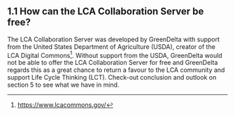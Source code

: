 <style>
    /* initialise the counter */
    body { counter-reset: figureCounter;
    counter-reset: h1counter h2counter h3counter h4counter h5counter h6counter;
     }
    /* increment the counter for every instance of a figure even if it doesn't have a caption */
    figure { counter-increment: figureCounter; text-align: center}
    /* prepend the counter to the figcaption content */
    figure figcaption:before {
        content: "Figure 1-1-" counter(figureCounter) ": "
    }
    /* increment the counter for every instance of a table even if it doesn't have a caption */
    table { counter-increment: tableCounter; }
    /* prepend the counter to the figcaption content */
    caption:before {
        content: "Table 1-1-" counter(tableCounter) ": ";
    }
    /* create padding between table cells*/
    th, td {
        padding: 15px;
    }
</style>

<h2 id="header-1-1">1.1     How can the LCA Collaboration Server be free?</h2>

The LCA Collaboration Server was developed by GreenDelta with support from the United States Department of Agriculture (USDA), creator of the LCA Digital Commons[^a]. Without support from the USDA, GreenDelta would not be able to offer the LCA Collaboration Server for free and GreenDelta regards this as a great chance to return a favour to the LCA community and support Life Cycle Thinking (LCT). Check-out conclusion and outlook on section 5 to see what we have in 
mind.

[^a]: <a href="https://www.lcacommons.gov/"> <u>https://www.lcacommons.gov/</u></a> 
